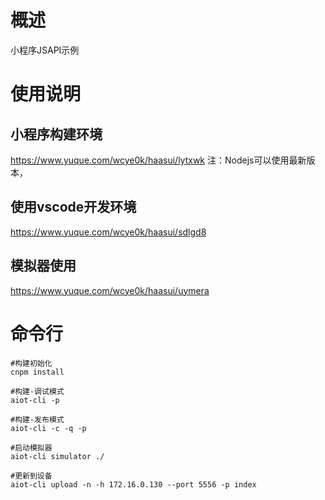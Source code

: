 # 概述
小程序JSAPI示例

# 使用说明
## 小程序构建环境
https://www.yuque.com/wcye0k/haasui/lytxwk
注：Nodejs可以使用最新版本，

## 使用vscode开发环境
https://www.yuque.com/wcye0k/haasui/sdlgd8

## 模拟器使用
https://www.yuque.com/wcye0k/haasui/uymera

# 命令行
```
#构建初始化
cnpm install

#构建-调试模式
aiot-cli -p

#构建-发布模式
aiot-cli -c -q -p

#启动模拟器
aiot-cli simulator ./

#更新到设备
aiot-cli upload -n -h 172.16.0.130 --port 5556 -p index

```
